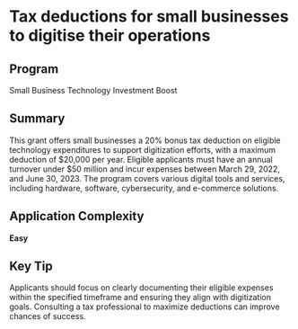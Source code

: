 # Tax deductions for small businesses to digitise their operations
  
## Program
Small Business Technology Investment Boost

## Summary
This grant offers small businesses a 20% bonus tax deduction on eligible technology expenditures to support digitization efforts, with a maximum deduction of $20,000 per year. Eligible applicants must have an annual turnover under $50 million and incur expenses between March 29, 2022, and June 30, 2023. The program covers various digital tools and services, including hardware, software, cybersecurity, and e-commerce solutions.

## Application Complexity
**Easy**

## Key Tip
Applicants should focus on clearly documenting their eligible expenses within the specified timeframe and ensuring they align with digitization goals. Consulting a tax professional to maximize deductions can improve chances of success.

